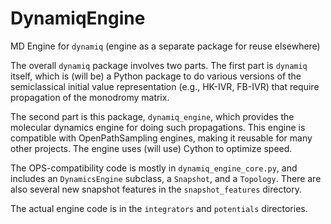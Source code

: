# DynamiqEngine

MD Engine for `dynamiq` (engine as a separate package for reuse elsewhere)

The overall `dynamiq` package involves two parts. The first part is
`dynamiq` itself, which is (will be) a Python package to do various versions
of the semiclassical initial value representation (e.g., HK-IVR, FB-IVR)
that require propagation of the monodromy matrix.

The second part is this package, `dynamiq_engine`, which provides the
molecular dynamics engine for doing such propagations. This engine is
compatible with OpenPathSampling engines, making it reusable for many other
projects. The engine uses (will use) Cython to optimize speed.

The OPS-compatibility code is mostly in `dynamiq_engine_core.py`, and
includes an `DynamicsEngine` subclass, a `Snapshot`, and a `Topology`. There
are also several new snapshot features in the `snapshot_features` directory.

The actual engine code is in the `integrators` and `potentials` directories. 
